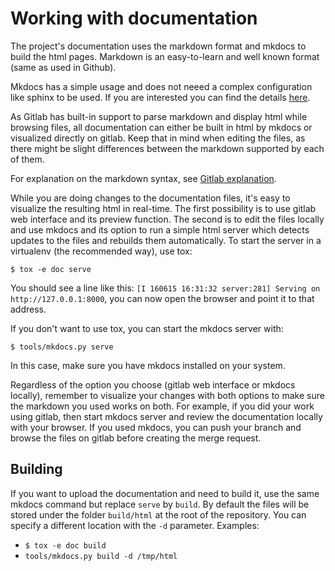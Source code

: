 <!--
Copyright 2016 IBM Corp.

Licensed under the Apache License, Version 2.0 (the "License");
you may not use this file except in compliance with the License.
You may obtain a copy of the License at

   http://www.apache.org/licenses/LICENSE-2.0

Unless required by applicable law or agreed to in writing, software
distributed under the License is distributed on an "AS IS" BASIS,
WITHOUT WARRANTIES OR CONDITIONS OF ANY KIND, either express or implied.
See the License for the specific language governing permissions and
limitations under the License.
-->
# Working with documentation

The project's documentation uses the markdown format and mkdocs to build the html pages. Markdown is an easy-to-learn and well known format (same as used in Github).

Mkdocs has a simple usage and does not neeed a complex configuration like sphinx to be used. If you are interested you can find the details [here](http://www.mkdocs.org/).

As Gitlab has built-in support to parse markdown and display html while browsing files, all documentation can either be built in html by mkdocs or visualized directly on gitlab.
Keep that in mind when editing the files, as there might be slight differences between the markdown supported by each of them.

For explanation on the markdown syntax, see [Gitlab explanation](https://github.com/gitlabhq/gitlabhq/blob/master/doc/markdown/markdown.md).

While you are doing changes to the documentation files, it's easy to visualize the resulting html in real-time. The first possibility is to use gitlab web interface and its preview function. The second is to edit the files locally and use mkdocs and its option to run a simple html server which detects updates to the files and rebuilds them automatically. To start the server in a virtualenv (the recommended way), use tox:

`$ tox -e doc serve`

You should see a line like this: `[I 160615 16:31:32 server:281] Serving on http://127.0.0.1:8000`, you can now open the browser and point it to that address.

If you don't want to use tox, you can start the mkdocs server with:

`$ tools/mkdocs.py serve`

In this case, make sure you have mkdocs installed on your system.

Regardless of the option you choose (gitlab web interface or mkdocs locally), remember to visualize your changes with both options to make sure the markdown you used works on both.
For example, if you did your work using gitlab, then start mkdocs server and review the documentation locally with your browser. If you used mkdocs, you can push your branch and browse the files on gitlab before creating the merge request.

## Building

If you want to upload the documentation and need to build it, use the same mkdocs command but replace `serve` by `build`. By default the files will be stored under the folder `build/html` at the root of the repository.
You can specify a different location with the `-d` parameter. Examples:

- `$ tox -e doc build`
- `tools/mkdocs.py build -d /tmp/html`
